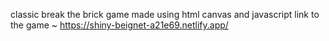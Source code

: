classic break the brick game made using html canvas and javascript
link to the game ~
https://shiny-beignet-a21e69.netlify.app/
